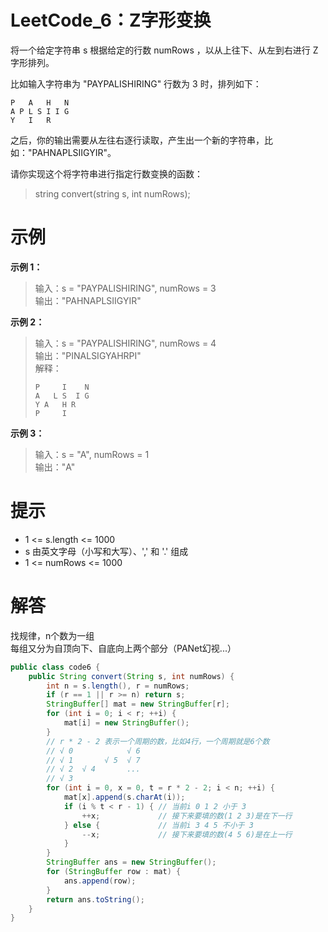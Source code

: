 # LeetCode_6：Z字形变换

将一个给定字符串 s 根据给定的行数 numRows ，以从上往下、从左到右进行 Z 字形排列。

比如输入字符串为 "PAYPALISHIRING" 行数为 3 时，排列如下：
```
P   A   H   N
A P L S I I G
Y   I   R
```
之后，你的输出需要从左往右逐行读取，产生出一个新的字符串，比如："PAHNAPLSIIGYIR"。

请你实现这个将字符串进行指定行数变换的函数：

> string convert(string s, int numRows);

# 示例

**示例 1：**

>输入：s = "PAYPALISHIRING", numRows = 3  
输出："PAHNAPLSIIGYIR"

**示例 2：**

>输入：s = "PAYPALISHIRING", numRows = 4  
输出："PINALSIGYAHRPI"  
>解释：
>```
>P     I    N
>A   L S  I G
>Y A   H R
>P     I
>```

**示例 3：**

>输入：s = "A", numRows = 1  
输出："A"

# 提示

- 1 <= s.length <= 1000
- s 由英文字母（小写和大写）、',' 和 '.' 组成
- 1 <= numRows <= 1000

# 解答
找规律，n个数为一组  
每组又分为自顶向下、自底向上两个部分（PANet幻视...）
```java
public class code6 {
    public String convert(String s, int numRows) {
        int n = s.length(), r = numRows;
        if (r == 1 || r >= n) return s;
        StringBuffer[] mat = new StringBuffer[r];
        for (int i = 0; i < r; ++i) {
            mat[i] = new StringBuffer();
        }
        // r * 2 - 2 表示一个周期的数，比如4行，一个周期就是6个数
        // √ 0            √ 6
        // √ 1       √ 5  √ 7
        // √ 2  √ 4       ...
        // √ 3
        for (int i = 0, x = 0, t = r * 2 - 2; i < n; ++i) {
            mat[x].append(s.charAt(i));
            if (i % t < r - 1) { // 当前i 0 1 2 小于 3
                ++x;             // 接下来要填的数(1 2 3)是在下一行
            } else {             // 当前i 3 4 5 不小于 3
                --x;             // 接下来要填的数(4 5 6)是在上一行
            }
        }
        StringBuffer ans = new StringBuffer();
        for (StringBuffer row : mat) {
            ans.append(row);
        }
        return ans.toString();
    }
}
```